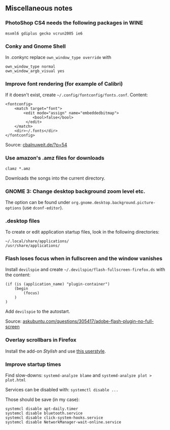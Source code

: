 ## Miscellaneous notes


### PhotoShop CS4 needs the following packages in WINE

    msxml6 gdiplus gecko vcrun2005 ie6


### Conky and Gnome Shell

In .conkyrc replace `own_window_type override` with

    own_window_type normal
    own_window_argb_visual yes


### Improve font rendering (for example of Calibri)

If it doesn't exist, create `~/.config/fontconfig/fonts.conf`. Content:

    <fontconfig>
        <match target="font">
            <edit mode="assign" name="embeddedbitmap">
                <bool>false</bool>
             </edit>
        </match>
        <dir>~/.fonts</dir>
    </fontconfig>

Source: [cbalnuweit.de/?p=54](http://cbalnuweit.de/?p=54)


### Use amazon's .amz files for downloads

    clamz *.amz

Downloads the songs into the current directory.


### GNOME 3: Change desktop background zoom level etc.

The option can be found under `org.gnome.desktop.background.picture-options` (use `dconf-editor`).


### .desktop files

To create or edit application startup files, look in the following directories:

    ~/.local/share/applications/
    /usr/share/applications/


### Flash loses focus when in fullscreen and the window vanishes

Install `devilspie` and create `~/.devilspie/flash-fullscreen-firefox.ds` with the content:

    (if (is (application_name) "plugin-container")
        (begin
            (focus)
        )
    )

Add `devilspie` to the autostart.

Source: [askubuntu.com/questions/305417/adobe-flash-plugin-no-full-screen](http://askubuntu.com/questions/305417/adobe-flash-plugin-no-full-screen)


### Overlay scrollbars in Firefox

Install the add-on *Stylish* and use [this userstyle](http://userstyles.org/styles/80900/fake-ubuntu-unity-overlay-scrollbar).


### Improve startup times

Find slow-downs: `systemd-analyze blame` and `systemd-analyze plot > plot.html`

Services can be disabled with: `systemctl disable ...`

Those should be save (in my case):

    systemcl disable apt-daily.timer
    systemcl disable bluetooth.service
    systemcl disable click-system-hooks.service
    systemcl disable NetworkManager-wait-online.service
